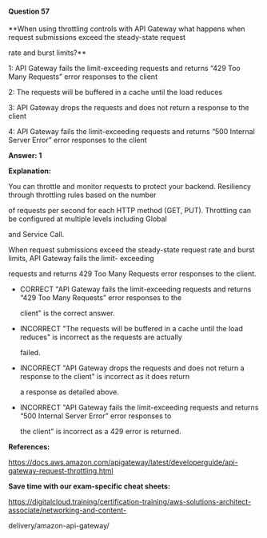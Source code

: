 #### Question  57


**When using throttling controls with API Gateway what happens when request submissions exceed the steady-state request

rate and burst limits?**


1: API Gateway fails the limit-exceeding requests and returns “429 Too Many Requests” error responses to the client


2: The requests will be buffered in a cache until the load reduces


3: API Gateway drops the requests and does not return a response to the client


4: API Gateway fails the limit-exceeding requests and returns “500 Internal Server Error” error responses to the client


**Answer: 1**


**Explanation:**


You can throttle and monitor requests to protect your backend. Resiliency through throttling rules based on the number

of requests per second for each HTTP method (GET, PUT). Throttling can be configured at multiple levels including Global

and Service Call.


When request submissions exceed the steady-state request rate and burst limits, API Gateway fails the limit- exceeding

requests and returns 429 Too Many Requests error responses to the client.


- CORRECT "API Gateway fails the limit-exceeding requests and returns “429 Too Many Requests” error responses to the

  client" is the correct answer.


- INCORRECT "The requests will be buffered in a cache until the load reduces" is incorrect as the requests are actually

  failed.


- INCORRECT "API Gateway drops the requests and does not return a response to the client" is incorrect as it does return

  a response as detailed above.


- INCORRECT "API Gateway fails the limit-exceeding requests and returns “500 Internal Server Error” error responses to

  the client" is incorrect as a 429 error is returned.


**References:**


https://docs.aws.amazon.com/apigateway/latest/developerguide/api-gateway-request-throttling.html


**Save time with our exam-specific cheat sheets:**


https://digitalcloud.training/certification-training/aws-solutions-architect-associate/networking-and-content-

delivery/amazon-api-gateway/

